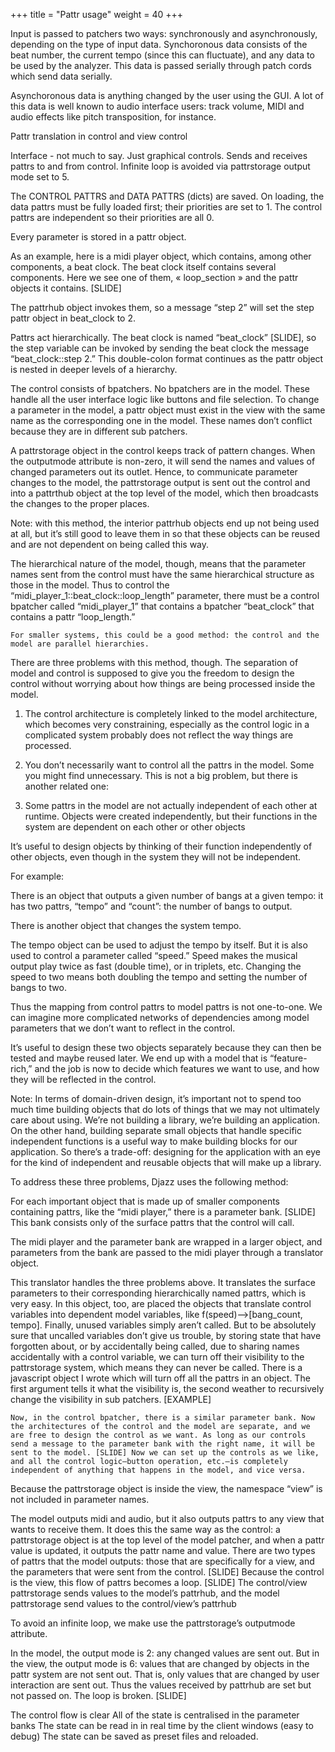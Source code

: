 +++
title = "Pattr usage"
weight = 40
+++

Input is passed to patchers two ways: synchronously and asynchronously, depending on the type of input data. 
Synchoronous data consists of the beat number, the current tempo (since this can fluctuate), and any data to be used by the analyzer.
This data is passed serially through patch cords which send data serially.

Asynchoronous data is anything changed by the user using the GUI. A lot of this data is well known to audio interface users: track volume, 
MIDI and audio effects like pitch transposition, for instance. 

Pattr translation in control and view control

Interface - not much to say. Just graphical controls.
Sends and receives pattrs to and from control. Infinite loop is avoided via pattrstorage output mode set to 5.



 The CONTROL PATTRS and DATA PATTRS (dicts) are saved.
	On loading, the data pattrs must be fully loaded first; their priorities are set to 1.
	The control pattrs are independent so their priorities are all 0.




Every parameter is stored in a pattr object.

As an example, here is a midi player object, which contains, among other components, a beat clock. The beat clock itself contains several components. Here we see one of them, « loop_section » and the pattr objects it contains. [SLIDE]

The pattrhub object invokes them, so a message “step 2” will set the step pattr object in beat_clock to 2.

Pattrs act hierarchically. The beat clock is named “beat_clock” [SLIDE], so the step variable can be invoked by sending the beat clock the message “beat_clock::step 2.” This double-colon format continues as the pattr object is nested in deeper levels of a hierarchy.

The control consists of bpatchers. No bpatchers are in the model. These handle all the user interface logic like buttons and file selection. To change a parameter in the model, a pattr object must exist in the view with the same name as the corresponding one in the model. These names don’t conflict because they are in different sub patchers.

 A pattrstorage object in the control keeps track of pattern changes. When the outputmode attribute is non-zero, it will send the names and values of changed parameters out its outlet.  Hence, to communicate parameter changes to the model, the pattrstorage output is sent out the control and into a pattrthub object at the top level of the model, which then broadcasts the changes to the proper places.

Note: with this method, the interior pattrhub objects end up not being used at all, but it’s still good to leave them in so that these objects can be reused and are not dependent on being called this way.


 The hierarchical nature of the model, though, means that the parameter names sent from the control must have the same hierarchical structure as those in the model. Thus to control the “midi_player_1::beat_clock::loop_length” parameter, there must be a control bpatcher called “midi_player_1” that contains a bpatcher “beat_clock” that contains a pattr “loop_length.”

	For smaller systems, this could be a good method: the control and the model are parallel hierarchies.

There are three problems with this method, though. The separation of model and control is supposed to give you the freedom to design the control without worrying about how things are being processed inside the model.

 1. The control architecture is completely linked to the model architecture, which becomes very constraining, especially as the control logic in a complicated system probably does not reflect the way things are processed.
  
 2. You don’t necessarily want to control all the pattrs in the model. Some you might find unnecessary. This is not a big problem, but there is another related one:
 3. Some pattrs in the model are not actually independent of each other at runtime.    Objects were created independently, but their functions in the system are dependent on each other or other objects

It’s useful to design objects by thinking of their function independently of other objects, even though in the system they will not be independent. 

For example: 
	
There is an object that outputs a given number of bangs at a given tempo: it has two pattrs, “tempo” and “count”: the number of bangs to output. 

There is another object that changes the system tempo. 

The tempo object can be used to adjust the tempo by itself. But it is also used to control a parameter called “speed.”
 Speed makes the musical output play twice as fast (double time), or in triplets, etc. Changing the speed to two means both doubling the tempo and setting the number of bangs to two. 

Thus the mapping from control pattrs to model pattrs is not one-to-one. We can imagine more complicated networks of dependencies among model parameters that we don’t want to reflect in the control.

It’s useful to design these two objects separately because they can then be tested and maybe reused later. We end up with a model that is “feature-rich,” and the job is now to decide which features we want to use, and how they will be reflected in the control.

 Note: In terms of domain-driven design, it’s important not to spend too much time building objects that do lots of things that we may not ultimately care about using. We’re not building a library, we’re building an application. On the other hand, building separate small objects that handle specific independent functions is a useful way to make building blocks for our application. So there’s a trade-off: designing for the application with an eye for the kind of independent and reusable objects that will make up a library.  


To address these three problems, Djazz uses the following method:

For each important object that is made up of smaller components containing pattrs, like the “midi player,” there is a parameter bank. [SLIDE] This bank consists only of the surface pattrs that the control will call.

 The midi player and the parameter bank are wrapped in a larger object, and parameters from the bank are passed to the midi player through a translator object.

 This translator handles the three problems above. It translates the surface parameters to their corresponding hierarchically named pattrs, which is very easy. In this object, too, are placed the objects that translate control variables into dependent model variables, like f(speed)—>[bang_count, tempo]. 
	Finally, unused variables simply aren’t called. But to be absolutely sure that uncalled variables don’t give us trouble, by storing state that have forgotten about, or by accidentally being called, due to sharing names accidentally with a control variable, we can turn off their visibility to the pattrstorage system, which means they can never be called. There is a javascript object I wrote which will turn off all the pattrs in an object. The first argument tells it what the visibility is, the second weather to recursively change the visibility in sub patchers. [EXAMPLE]

	Now, in the control bpatcher, there is a similar parameter bank. Now the architectures of the control and the model are separate, and we are free to design the control as we want. As long as our controls send a message to the parameter bank with the right name, it will be sent to the model. [SLIDE] Now we can set up the controls as we like, and all the control logic—button operation, etc.—is completely independent of anything that happens in the model, and vice versa.

 Because the pattrstorage object is inside the view, the namespace “view” is not included in parameter names. 

The model outputs midi and audio, but it also outputs pattrs to any view that wants to receive them. It does this the same way as the control: a pattrstorage object is at the top level of the model patcher, and when a pattr value is updated, it outputs the pattr name and value.
	There are two types of pattrs that the model outputs: those that are specifically for a view, and the parameters that were sent from the control.
[SLIDE]
Because the control is the view, this flow of pattrs becomes a loop. [SLIDE] The control/view pattrstorage sends values to the model’s pattrhub, and the model pattrstorage send values to the control/view’s pattrhub

 To avoid an infinite loop, we make use the pattrstorage’s outputmode attribute.

 In the model, the output mode is 2: any changed values are sent out.
 But in the view, the output mode is 6: values that are changed by objects in the pattr system are not sent out. That is, only values that are changed by user interaction are sent out. Thus the values received by pattrhub are set but not passed on. The loop is broken. [SLIDE]

 The control flow is clear
 All of the state is centralised in the parameter banks
 The state can be read in in real time by the client windows (easy to debug)
 The state can be saved as preset files and reloaded.
